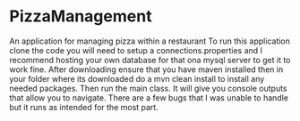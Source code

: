 # PizzaManagement
An application for managing pizza within a restaurant
To run this application clone the code you will need to setup a connections.properties and I recommend hosting your own database for that ona  mysql server to get it to work fine.
After downloading ensure that you have maven installed then in your folder where its downloaded do a mvn clean install to install any needed packages.
Then run the main class. It will give you console outputs that allow you to navigate. There are a few bugs that I was unable to handle but it runs as intended for the most part.
